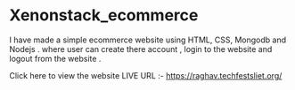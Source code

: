 # Xenonstack_ecommerce
I have made a simple ecommerce website using HTML, CSS, Mongodb and Nodejs .
where user can create there account , login to the website and logout from the website .

Click here to view the website 
LIVE URL :- https://raghav.techfestsliet.org/



